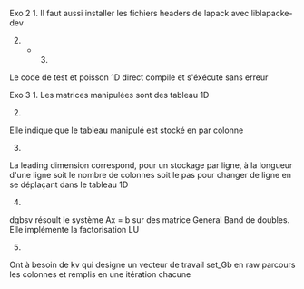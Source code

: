 Exo 2 
1.
Il faut aussi installer les fichiers headers de lapack avec liblapacke-dev

2. - 3.
Le code de test et poisson 1D direct compile et s'éxécute sans erreur


Exo 3
1.
Les matrices manipulées sont des tableau 1D

2.
Elle indique que le tableau manipulé est stocké en par colonne 

3.
La leading dimension correspond, pour un stockage par ligne, à la longueur d'une ligne soit le nombre de colonnes soit le pas pour changer de ligne en se déplaçant dans le tableau 1D

4.
dgbsv résoult le système Ax = b sur des matrice General Band de doubles. Elle implémente la factorisation LU

5.
Ont à besoin de kv qui designe un vecteur de travail
set_Gb en raw parcours les colonnes et remplis en une itération chacune 